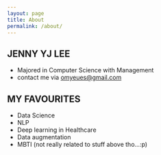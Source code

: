 ```yaml
---
layout: page
title: About
permalink: /about/
---
```


## JENNY YJ LEE
- Majored in Computer Science with Management 
- contact me via omyeues@gmail.com
## MY FAVOURITES
- Data Science
- NLP
- Deep learning in Healthcare
- Data augmentation
- MBTI (not really related to stuff above tho...:p)

